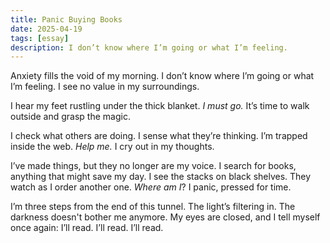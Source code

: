 ```yaml
---
title: Panic Buying Books
date: 2025-04-19
tags: [essay]
description: I don’t know where I’m going or what I’m feeling.
---
```


Anxiety fills the void of my morning. I don’t know where I’m going or what I’m feeling. I see no value in my surroundings.

I hear my feet rustling under the thick blanket. *I must go.* It’s time to walk outside and grasp the magic.

I check what others are doing. I sense what they’re thinking. I’m trapped inside the web. *Help me.* I cry out in my thoughts.

I’ve made things, but they no longer are my voice. I search for books, anything that might save my day. I see the stacks on black shelves. They watch as I order another one. *Where am I*? I panic, pressed for time.

I’m three steps from the end of this tunnel. The light’s filtering in. The darkness doesn't bother me anymore. My eyes are closed, and I tell myself once again: I’ll read. I’ll read. I’ll read.